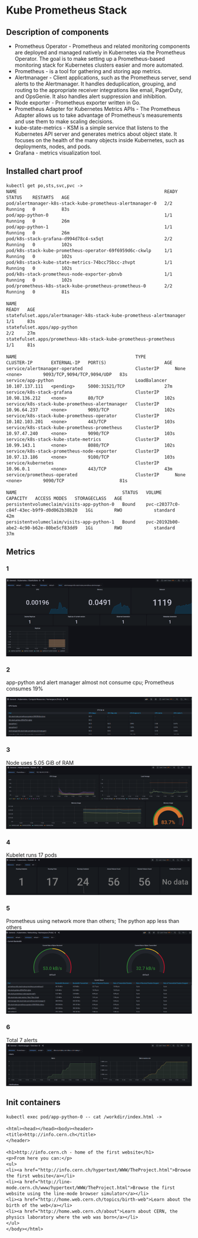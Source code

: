 # Kube Prometheus Stack

## Description of components
* Prometheus Operator - Prometheus and related monitoring components are deployed and managed natively in Kubernetes via the Prometheus Operator. The goal is to make setting up a Prometheus-based monitoring stack for Kubernetes clusters easier and more automated.
* Prometheus - is a tool for gathering and storing app metrics.
* Alertmanager - Client applications, such as the Prometheus server, send alerts to the Alertmanager. It handles deduplication, grouping, and routing to the appropriate receiver integrations like email, PagerDuty, and OpsGenie. It also handles alert suppression and inhibition.
* Node exporter - Prometheus exporter written in Go.
* Prometheus Adapter for Kubernetes Metrics APIs - The Prometheus Adapter allows us to take advantage of Prometheus's measurements and use them to make scaling decisions.
* kube-state-metrics - KSM is a simple service that listens to the Kubernetes API server and generates metrics about object state. It focuses on the health of the many objects inside Kubernetes, such as deployments, nodes, and pods.
* Grafana - metrics visualization tool.
## Installed chart proof

```
kubectl get po,sts,svc,pvc ->
NAME                                                        READY   STATUS    RESTARTS   AGE
pod/alertmanager-k8s-stack-kube-prometheus-alertmanager-0   2/2     Running   0          83s
pod/app-python-0                                            1/1     Running   0          26m
pod/app-python-1                                            1/1     Running   0          26m
pod/k8s-stack-grafana-d994d78c4-sx5qt                       2/2     Running   0          102s
pod/k8s-stack-kube-prometheus-operator-69f6959d6c-ckwlp     1/1     Running   0          102s
pod/k8s-stack-kube-state-metrics-74bcc75bcc-zhvpt           1/1     Running   0          102s
pod/k8s-stack-prometheus-node-exporter-pbnvb                1/1     Running   0          102s
pod/prometheus-k8s-stack-kube-prometheus-prometheus-0       2/2     Running   0          81s

NAME                                                                   READY   AGE
statefulset.apps/alertmanager-k8s-stack-kube-prometheus-alertmanager   1/1     83s
statefulset.apps/app-python                                            2/2     27m
statefulset.apps/prometheus-k8s-stack-kube-prometheus-prometheus       1/1     81s

NAME                                             TYPE           CLUSTER-IP       EXTERNAL-IP   PORT(S)                      AGE
service/alertmanager-operated                    ClusterIP      None             <none>        9093/TCP,9094/TCP,9094/UDP   83s
service/app-python                               LoadBalancer   10.107.137.111   <pending>     5000:31521/TCP               27m
service/k8s-stack-grafana                        ClusterIP      10.98.136.212    <none>        80/TCP                       102s
service/k8s-stack-kube-prometheus-alertmanager   ClusterIP      10.96.64.237     <none>        9093/TCP                     102s
service/k8s-stack-kube-prometheus-operator       ClusterIP      10.102.103.201   <none>        443/TCP                      103s
service/k8s-stack-kube-prometheus-prometheus     ClusterIP      10.97.47.240     <none>        9090/TCP                     103s
service/k8s-stack-kube-state-metrics             ClusterIP      10.99.143.1      <none>        8080/TCP                     102s
service/k8s-stack-prometheus-node-exporter       ClusterIP      10.97.13.186     <none>        9100/TCP                     103s
service/kubernetes                               ClusterIP      10.96.0.1        <none>        443/TCP                      43m
service/prometheus-operated                      ClusterIP      None             <none>        9090/TCP                     81s

NAME                                        STATUS   VOLUME                                     CAPACITY   ACCESS MODES   STORAGECLASS   AGE
persistentvolumeclaim/visits-app-python-0   Bound    pvc-c20377c0-c84f-43ec-b9f9-d0d062b38b20   1Gi        RWO            standard       42m
persistentvolumeclaim/visits-app-python-1   Bound    pvc-20192b00-abe2-4c90-b62e-80be5cf83dd9   1Gi        RWO            standard       37m
```
## Metrics
### 1
![Cpu and Mem of statefull set](images/cpu-mem.png)
### 2
app-python and alert manager almost not consume cpu; Prometheus consumes 19%

![Cpu Pod](images/pod-cpu.png)
### 3
Node uses 5.05 GiB of RAM
![Mem node](images/node-mem.png)

### 4
Kubelet runs 17 pods
![Kubelet](images/kubelet.png)

### 5

Prometheus using network more than others; The python app less than others
![Network](images/network.png)

### 6

Total 7 alerts
![Alerts](images/alerts.png)

## Init containers
```
kubectl exec pod/app-python-0 -- cat /workdir/index.html ->

<html><head></head><body><header>
<title>http://info.cern.ch</title>
</header>

<h1>http://info.cern.ch - home of the first website</h1>
<p>From here you can:</p>
<ul>
<li><a href="http://info.cern.ch/hypertext/WWW/TheProject.html">Browse the first website</a></li>
<li><a href="http://line-mode.cern.ch/www/hypertext/WWW/TheProject.html">Browse the first website using the line-mode browser simulator</a></li>
<li><a href="http://home.web.cern.ch/topics/birth-web">Learn about the birth of the web</a></li>
<li><a href="http://home.web.cern.ch/about">Learn about CERN, the physics laboratory where the web was born</a></li>
</ul>
</body></html>
```
